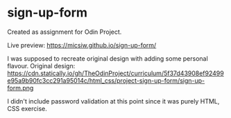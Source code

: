 # sign-up-form

Created as assignment for Odin Project.

Live preview: https://micsiw.github.io/sign-up-form/

I was supposed to recreate original design with adding some personal flavour.
Original design: https://cdn.statically.io/gh/TheOdinProject/curriculum/5f37d43908ef92499e95a9b90fc3cc291a95014c/html_css/project-sign-up-form/sign-up-form.png

I didn't include password validation at this point since it was purely HTML, CSS exercise.